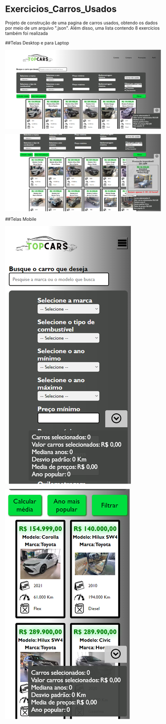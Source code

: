 # Exercicios_Carros_Usados

Projeto de construção de uma pagina de carros usados, obtendo os dados por meio de um arquivo ".json". Além disso, uma lista contendo 8 exercícios também foi realizada

##Telas Desktop e para Laptop

![Imagem1](https://github.com/Pedro-HK/Exercicios_Carros_Usados/blob/main/Telas/Desktops_Laptops_1.png)

![IMagem2](https://github.com/Pedro-HK/Exercicios_Carros_Usados/blob/main/Telas/Desktops_Laptops_2.png)

##Telas Mobile

![Imagem1](https://github.com/Pedro-HK/Exercicios_Carros_Usados/blob/main/Telas/Mobile_1.png)

![IMagem2](https://github.com/Pedro-HK/Exercicios_Carros_Usados/blob/main/Telas/Mobile_2.png)
